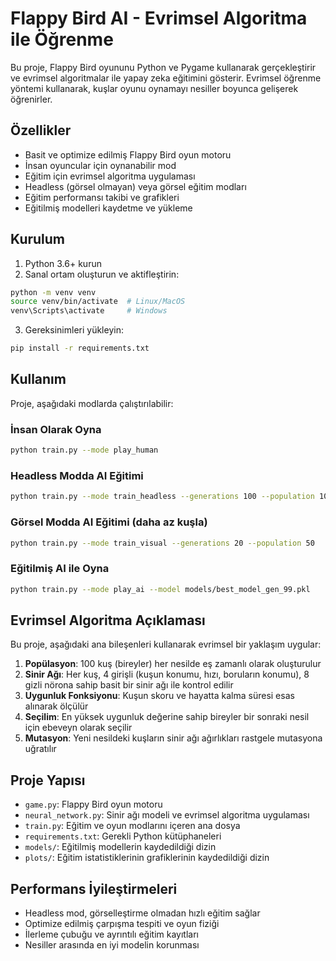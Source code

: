 # Flappy Bird AI - Evrimsel Algoritma ile Öğrenme

Bu proje, Flappy Bird oyununu Python ve Pygame kullanarak gerçekleştirir ve evrimsel algoritmalar ile yapay zeka eğitimini gösterir. Evrimsel öğrenme yöntemi kullanarak, kuşlar oyunu oynamayı nesiller boyunca gelişerek öğrenirler.

## Özellikler

- Basit ve optimize edilmiş Flappy Bird oyun motoru
- İnsan oyuncular için oynanabilir mod
- Eğitim için evrimsel algoritma uygulaması
- Headless (görsel olmayan) veya görsel eğitim modları
- Eğitim performansı takibi ve grafikleri
- Eğitilmiş modelleri kaydetme ve yükleme

## Kurulum

1. Python 3.6+ kurun
2. Sanal ortam oluşturun ve aktifleştirin:

```bash
python -m venv venv
source venv/bin/activate  # Linux/MacOS
venv\Scripts\activate     # Windows
```

3. Gereksinimleri yükleyin:

```bash
pip install -r requirements.txt
```

## Kullanım

Proje, aşağıdaki modlarda çalıştırılabilir:

### İnsan Olarak Oyna

```bash
python train.py --mode play_human
```

### Headless Modda AI Eğitimi

```bash
python train.py --mode train_headless --generations 100 --population 100
```

### Görsel Modda AI Eğitimi (daha az kuşla)

```bash
python train.py --mode train_visual --generations 20 --population 50
```

### Eğitilmiş AI ile Oyna

```bash
python train.py --mode play_ai --model models/best_model_gen_99.pkl
```

## Evrimsel Algoritma Açıklaması

Bu proje, aşağıdaki ana bileşenleri kullanarak evrimsel bir yaklaşım uygular:

1. **Popülasyon**: 100 kuş (bireyler) her nesilde eş zamanlı olarak oluşturulur
2. **Sinir Ağı**: Her kuş, 4 girişli (kuşun konumu, hızı, boruların konumu), 8 gizli nörona sahip basit bir sinir ağı ile kontrol edilir
3. **Uygunluk Fonksiyonu**: Kuşun skoru ve hayatta kalma süresi esas alınarak ölçülür
4. **Seçilim**: En yüksek uygunluk değerine sahip bireyler bir sonraki nesil için ebeveyn olarak seçilir
5. **Mutasyon**: Yeni nesildeki kuşların sinir ağı ağırlıkları rastgele mutasyona uğratılır

## Proje Yapısı

- `game.py`: Flappy Bird oyun motoru
- `neural_network.py`: Sinir ağı modeli ve evrimsel algoritma uygulaması
- `train.py`: Eğitim ve oyun modlarını içeren ana dosya
- `requirements.txt`: Gerekli Python kütüphaneleri
- `models/`: Eğitilmiş modellerin kaydedildiği dizin
- `plots/`: Eğitim istatistiklerinin grafiklerinin kaydedildiği dizin

## Performans İyileştirmeleri

- Headless mod, görselleştirme olmadan hızlı eğitim sağlar
- Optimize edilmiş çarpışma tespiti ve oyun fiziği
- İlerleme çubuğu ve ayrıntılı eğitim kayıtları
- Nesiller arasında en iyi modelin korunması 